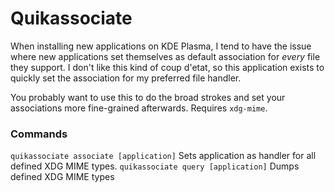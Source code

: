 # Quikassociate
When installing new applications on KDE Plasma, I tend to have the issue where new applications set themselves as default association for *every* file they support.
I don't like this kind of coup d'etat, so this application exists to quickly set the association for my preferred file handler.

You probably want to use this to do the broad strokes and set your associations more fine-grained afterwards.
Requires `xdg-mime`. 

### Commands
`quikassociate associate [application]`
Sets application as handler for all defined XDG MIME types.
`quikassociate query [application]` Dumps defined XDG MIME types